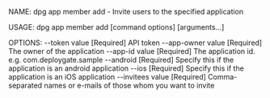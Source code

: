 NAME:
   dpg app member add - Invite users to the specified application

USAGE:
   dpg app member add [command options] [arguments...]

OPTIONS:
   --token value      [Required] API token
   --app-owner value  [Required] The owner of the application
   --app-id value     [Required] The application id. e.g. com.deploygate.sample
   --android          [Required] Specify this if the application is an android application
   --ios              [Required] Specify this if the application is an iOS application
   --invitees value   [Required] Comma-separated names or e-mails of those whom you want to invite
   

